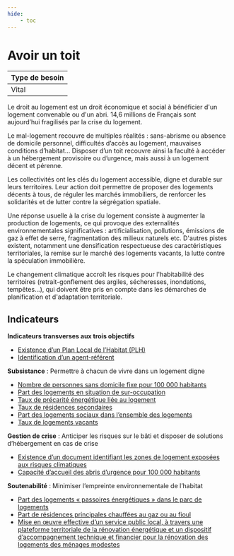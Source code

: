 ```yaml
---
hide:
    - toc
---
```



# Avoir un toit

|Type de besoin|
|--|
|Vital|

Le droit au logement est un droit économique et social à bénéficier d'un logement convenable ou d'un abri. 14,6 millions de Français sont aujourd’hui fragilisés par la crise du logement.

Le mal-logement recouvre de multiples réalités : sans-abrisme ou absence de domicile personnel, difficultés d’accès au logement, mauvaises conditions d’habitat… Disposer d’un toit recouvre ainsi la faculté à accéder à un hébergement provisoire ou d’urgence, mais aussi à un logement décent et pérenne. 

Les collectivités ont les clés du logement accessible, digne et durable sur leurs territoires. Leur action doit permettre de proposer des logements décents à tous, de réguler les marchés immobiliers, de renforcer les solidarités et de lutter contre la ségrégation spatiale.
 
Une réponse usuelle à la crise du logement consiste à augmenter la production de logements, ce qui provoque des externalités environnementales significatives : artificialisation, pollutions, émissions de gaz à effet de serre, fragmentation des milieux naturels etc. D'autres pistes existent, notamment une densification respectueuse des caractéristiques territoriales, la remise sur le marché des logements vacants, la lutte contre la spéculation immobilière.

Le changement climatique accroît les risques pour l'habitabilité des territoires (retrait-gonflement des argiles, sécheresses, inondations, tempêtes…), qui doivent être pris en compte dans les démarches de planification et d'adaptation territoriale. 

## Indicateurs

**Indicateurs transverses aux trois objectifs**
- [Existence d’un Plan Local de l’Habitat (PLH)](https://konsilion.github.io/diag360/pages/indicateurs/vitaux/avoir_un_toit/indicateur_1/)
- [Identification d’un agent-référent](#)

**Subsistance** : Permettre à chacun de vivre dans un logement digne

- [Nombre de personnes sans domicile fixe pour 100 000 habitants](#)
- [Part des logements en situation de sur-occupation](#)
- [Taux de précarité énergétique liée au logement](#)
- [Taux de résidences secondaires](#)
- [Part des logements sociaux dans l’ensemble des logements](#)
- [Taux de logements vacants](#)

**Gestion de crise** : Anticiper les risques sur le bâti et disposer de solutions d’hébergement en cas de crise

- [Existence d’un document identifiant les zones de logement exposées aux risques climatiques](#)
- [Capacité d’accueil des abris d’urgence pour 100 000 habitants](#)

**Soutenabilité** : Minimiser l’empreinte environnementale de l’habitat

- [Part des logements « passoires énergétiques » dans le parc de logements](#)
- [Part de résidences principales chauffées au gaz ou au fioul](#)
- [Mise en œuvre effective d’un service public local, à travers une plateforme territoriale de la rénovation énergétique et un dispositif d’accompagnement technique et financier pour la rénovation des logements des ménages modestes](#)
